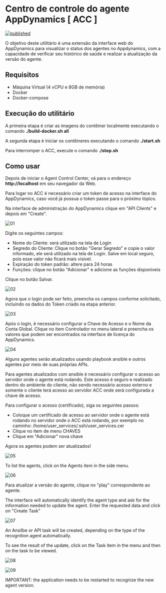 # Centro de controle do agente AppDynamics [ ACC ]

[![published](https://static.production.devnetcloud.com/codeexchange/assets/images/devnet-published.svg)](https://developer.cisco.com/codeexchange/github/repo/Appdynamics/agent-control-center)

O objetivo deste utilitário é uma extensão da interface web do AppDynamics para visualizar o status dos agentes no Appdynamics, com a capacidade de verificar seu histórico de saúde e realizar a atualização da versão do agente.

## Requisitos

- Máquina Virtual (4 vCPU e 8GB de memória)
- Docker
- Docker-compose

## Execução do utilitário

A primeira etapa é criar as imagens do contêiner localmente executando o comando **./build-docker.sh all**

A segunda etapa é iniciar os contêineres executando o comando **./start.sh**

Para interromper o ACC, execute o comando **./stop.sh**

## Como usar

Depois de iniciar o Agent Control Center, vá para o endereço **http://localhost** em seu navegador da Web.

Para logar no ACC é necessário criar um token de acesso na interface do AppDynamics, caso você já possua o token passe para o próximo tópico.

Na interface de administração do AppDynamics clique em "API Clients" e depois em "Create".

![01](https://github.com/Appdynamics/agent-control-center/blob/main/docimages/Create-API-Token-01.png?raw=true)

Digite os seguintes campos:

- Nome do Cliente: será utilizado na tela de Login
- Segredo do Cliente: Clique no botão "Gerar Segredo" e copie o valor informado, ele será utilizado na tela de Login. Salve em local seguro, pois esse valor não ficará mais visível.
- Expiração do token padrão: altere para 24 horas
- Funções: clique no botão "Adicionar" e adicione as funções disponíveis

Clique no botão Salvar.

![02](https://github.com/Appdynamics/agent-control-center/blob/main/docimages/Create-API-Token-02.png?raw=true)

Agora que o login pode ser feito, preencha os campos conforme solicitado, incluindo os dados do Token criado na etapa anterior.

![03](https://github.com/Appdynamics/agent-control-center/blob/main/docimages/Login-01.png?raw=true)

Após o login, é necessário configurar a Chave de Acesso e o Nome da Conta Global. Clique no item Controlador no menu lateral e preencha os valores que podem ser encontrados na interface de licença do AppDynamics.

![04](https://github.com/Appdynamics/agent-control-center/blob/main/docimages/Controller-01.png?raw=true)

Alguns agentes serão atualizados usando playbook ansible e outros agentes por meio de suas próprias APIs.

Para agentes atualizados com ansible é necessário configurar o acesso ao servidor onde o agente está rodando. Este acesso é seguro e realizado dentro do ambiente do cliente, não sendo necessário acesso externo e somente o cliente terá acesso ao servidor ACC onde será configurada a chave de acesso.

Para configurar o acesso (certificado), siga os seguintes passos:

- Coloque um certificado de acesso ao servidor onde o agente está rodando no servidor onde o ACC está rodando, por exemplo no caminho: /home/user_services/.ssh/user_services.cer
- Clique no item de menu CHAVES
- Clique em "Adicionar" nova chave

Agora os agentes podem ser atualizados!

![05](https://github.com/Appdynamics/agent-control-center/blob/main/docimages/Keys-01.png?raw=true)

To list the agents, click on the Agents item in the side menu.

![06](https://github.com/Appdynamics/agent-control-center/blob/main/docimages/AgentsfromAppD-01.png?raw=true)

Para atualizar a versão do agente, clique no "play" correspondente ao agente.

The interface will automatically identify the agent type and ask for the information needed to update the agent. Enter the requested data and click on "Create Task"

![07](https://github.com/Appdynamics/agent-control-center/blob/main/docimages/UpdateAgent-02.png?raw=true)

An Ansilbe or API task will be created, depending on the type of the recognition agent automatically.

To see the result of the update, click on the Task item in the menu and then on the task to be viewed.

![08](https://github.com/Appdynamics/agent-control-center/blob/main/docimages/Task-01.png?raw=true)

![09](https://github.com/Appdynamics/agent-control-center/blob/main/docimages/Task-02.png?raw=true)

IMPORTANT: the application needs to be restarted to recognize the new agent version.
